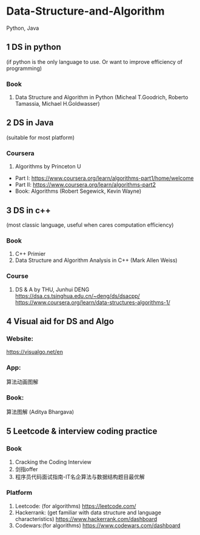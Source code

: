 # Data-Structure-and-Algorithm
Python, Java

## 1 DS in python 
(if python is the only language to use. Or want to improve efficiency of programming)

### Book
1) Data Structure and Algorithm in Python (Micheal T.Goodrich, Roberto Tamassia, Michael H.Goldwasser)


## 2 DS in Java
(suitable for most platform)

### Coursera
1) Algorithms by Princeton U
- Part I: https://www.coursera.org/learn/algorithms-part1/home/welcome
- Part II: https://www.coursera.org/learn/algorithms-part2
- Book: Algorithms (Robert Segewick, Kevin Wayne)

## 3 DS in c++
(most classic language, useful when cares computation efficiency)

### Book
1) C++ Primier 
2) Data Structure and Algorithm Analysis in C++  (Mark Allen Weiss)
### Course
1) DS & A by THU, Junhui DENG
https://dsa.cs.tsinghua.edu.cn/~deng/ds/dsacpp/
https://www.coursera.org/learn/data-structures-algorithms-1/

## 4 Visual aid for DS and Algo

### Website:
https://visualgo.net/en

### App: 
算法动画图解

### Book:
算法图解 (Aditya Bhargava)

## 5 Leetcode & interview coding practice

### Book
1) Cracking the Coding Interview
2) 剑指offer
3) 程序员代码面试指南-IT名企算法与数据结构题目最优解

### Platform
1) Leetcode: (for algorithms)
https://leetcode.com/
2) Hackerrank: (get familiar with data structure and language characteristics)
https://www.hackerrank.com/dashboard
3) Codewars:(for algorithms)
https://www.codewars.com/dashboard
